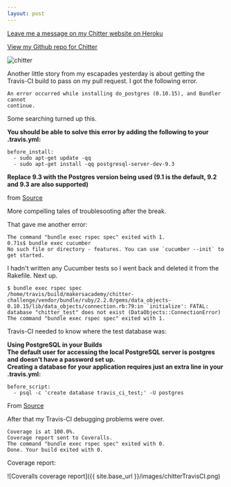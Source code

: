 ```yaml
---
layout: post
---
```

[Leave me a message on my Chitter website on Heroku](https://infinite-reef-3972.herokuapp.com)

[View my Github repo for Chitter](https://github.com/sanjsanj/chitter-challenge)

![chitter](https://github.com/sanjsanj/chitter-challenge/blob/master/public/images/chitter_screenshot_01.png?raw=true)

Another little story from my escapades yesterday is about getting the Travis-CI build to pass on my pull request.  I got the following error.

```
An error occurred while installing do_postgres (0.10.15), and Bundler cannot
continue.
```

Some searching turned up this.

**You should be able to solve this error by adding the following to your 
.travis.yml:**

```
before_install:
  - sudo apt-get update -qq
  - sudo apt-get install -qq postgresql-server-dev-9.3
```

**Replace 9.3 with the Postgres version being used (9.1 is the default, 
9.2 and 9.3 are also supported)**

from [Source](https://groups.google.com/forum/#!topic/travis-ci/TJcCVfTR-eQ)  

More compelling tales of troublesooting after the break.

<!--more-->

That gave me another error:  

```
The command "bundle exec rspec spec" exited with 1.
0.71s$ bundle exec cucumber
No such file or directory - features. You can use `cucumber --init` to get started.
```

I hadn't written any Cucumber tests so I went back and deleted it from the Rakefile.  Next up.

```
$ bundle exec rspec spec
/home/travis/build/makersacademy/chitter-challenge/vendor/bundle/ruby/2.2.0/gems/data_objects-0.10.15/lib/data_objects/connection.rb:79:in `initialize': FATAL:  database "chitter_test" does not exist (DataObjects::ConnectionError)
The command "bundle exec rspec spec" exited with 1.
```

Travis-CI needed to know where the test database was:  

**Using PostgreSQL in your Builds  
The default user for accessing the local PostgreSQL server is postgres and doesn't have a password set up.  
Creating a database for your application requires just an extra line in your .travis.yml:**

```
before_script:  
  - psql -c 'create database travis_ci_test;' -U postgres
```

From [Source](http://docs.travis-ci.com/user/using-postgresql/)

After that my Travis-CI debugging problems were over.

```
Coverage is at 100.0%.
Coverage report sent to Coveralls.
The command "bundle exec rspec spec" exited with 0.
Done. Your build exited with 0.
```

Coverage report:

![Coveralls coverage report]({{ site.base_url }}/images/chitterTravisCI.png)
